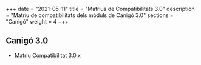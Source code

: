 +++
date        = "2021-05-11"
title       = "Matrius de Compatibilitats 3.0"
description = "Matriu de compatibilitats dels mòduls de Canigó 3.0"
sections    = "Canigó"
weight      = 4
+++

## Canigó 3.0

- [Matriu Compatibilitat 3.0.x](/related/canigo/download/Matriu+Compatibilitat+Canigó3.0.6.pdf)

